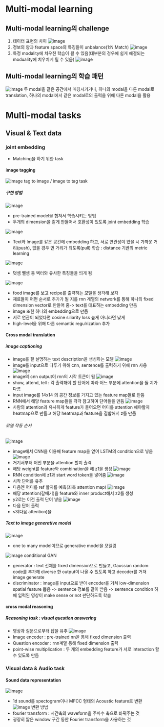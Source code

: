 # Multi-modal learning
## Multi-modal learning의 challenge
 1. 데이터 표현의 차이
![image](https://user-images.githubusercontent.com/43736669/110874519-39138880-8317-11eb-8a68-60222c94594d.png)
 2. 정보의 양과 feature space의 특징들이 unbalance(1:N Match)
![image](https://user-images.githubusercontent.com/43736669/110874580-59434780-8317-11eb-8d75-f6dbfc57ecf8.png)
 3. 특정 modality에 치우친 학습이 될 수 있음(대부분의 경우에 쉽게 해결되는 moduality에 치우치게 될 수 있음)
![image](https://user-images.githubusercontent.com/43736669/110874636-7415bc00-8317-11eb-9aaf-8302457ea27d.png)

## Multi-modal learning의 학습 패턴
![image](https://user-images.githubusercontent.com/43736669/110874829-cd7deb00-8317-11eb-821b-0083a6760e51.png)
두 modal을 같은 공간에서 매칭시키거나, 하나의 modal을 다른 modal로 translation, 하나의 modal에서 같은 modal로의 출력을 위해 다른 modal을 활용

# Multi-modal tasks
## Visual & Text data
### joint embedding
 - Matching을 하기 위한 task
#### image tagging
![image](https://user-images.githubusercontent.com/43736669/110876426-d02e0f80-831a-11eb-8618-e267ddcd369a.png)
tag to image / image to tag task

##### 구현 방법

![image](https://user-images.githubusercontent.com/43736669/110876481-e2a84900-831a-11eb-9f30-fb615620a6da.png)
 - pre-trained model을 합쳐서 학습시키는 방법
 - 두개의 dimension을 같게 만들어서 호환성이 있도록 joint embedding 학습


![image](https://user-images.githubusercontent.com/43736669/110876599-2c912f00-831b-11eb-9423-9109186d67f3.png)
 - Text와 Image를 같은 공간에 embedding 하고, 서로 연관성이 있을 시 가까운 거리(push), 없을 경우 먼 거리가 되도록(pull) 학습 : distance 기반의 metric learning

![image](https://user-images.githubusercontent.com/43736669/110876734-737f2480-831b-11eb-84c9-cc4d33f4c589.png)
 - 덧셈 뺄셈 등 벡터와 유사한 특징들을 띄게 됨

![image](https://user-images.githubusercontent.com/43736669/110876882-bb05b080-831b-11eb-88d0-8cac7417ca17.png)
 - food image를 보고 recipe를 출력하는 모델을 생각해 보자
 - 재료들이 어떤 순서로 추가가 될 지를 rnn 계열의 network를 통해 하나의 fixed dimension vector로 만들어 줌-> text를 대표하는 embedding 만듬
 - image 또한 하나의 embedding으로 만듬
 - 서로 연관이 되었다면 cosine siliarity loss 높게 아니라면 낮게
 - high-level을 위해 다른 semantic regulrization 추가

#### Cross modal translation
##### image captioning
- image를 잘 설명하는 text description을 생성하는 모델
![image](https://user-images.githubusercontent.com/43736669/110877119-3bc4ac80-831c-11eb-80ea-41c624c3a372.png)
- image를 input으로 다루기 위해 cnn, sentence를 출력하기 위해 rnn 사용
![image](https://user-images.githubusercontent.com/43736669/110877187-5dbe2f00-831c-11eb-82ec-eb3aab52f397.png)
- image의 cnn output이 rnn의 시작 토큰이 됨
![image](https://user-images.githubusercontent.com/43736669/110877354-9fe77080-831c-11eb-8186-f8dbbb7df8c1.png)
- show, attend, tell : 각 출력해야 할 단어에 따라 어느 부분에 attention을 둘 지가 다름
- input image를 14x14 의 공간 정보를 가지고 있는 feature map들로 만듬
- RNN에서 해당 feature map들을 각각 참고하여 단어들을 만듬
![image](https://user-images.githubusercontent.com/43736669/110877629-053b6180-831d-11eb-857d-8fd439c0b494.png)
- 사람의 attention과 유사하게 feature가 들어오면 어디를 attention 해야할지 heatmap으로 만들고 해당 heatmap과 feature을 결합해서 z를 만듬

###### 모델 작동 순서
![image](https://user-images.githubusercontent.com/43736669/110877778-4cc1ed80-831d-11eb-9195-603d2f68d2a9.png)
 - image에서 CNN을 이용해 feature map을 얻어 LSTM의 condition으로 넣음
![image](https://user-images.githubusercontent.com/43736669/110877821-67946200-831d-11eb-9598-dbc9a1205740.png)
 - 거기서부터 어떤 부분을 attention 할지 출력
 - 해당 weight를 feature와 combination을 해 z1을 생성
![image](https://user-images.githubusercontent.com/43736669/110877972-af1aee00-831d-11eb-822d-e9855f1ffb2a.png)
 - RNN condition에 z1과 start word token을 넣어줌
![image](https://user-images.githubusercontent.com/43736669/110878032-d2de3400-831d-11eb-869d-1bafde6c57a4.png)
 - 시작 단어를 유추
 - 다음엔 어디를 ref 할지를 예측(좌측 attention map)
![image](https://user-images.githubusercontent.com/43736669/110878147-fdc88800-831d-11eb-897e-2564c8ab6feb.png)
 - 해당 attention(갈매기)을 feature와 inner product해서 z2를 생성
 - y2로는 이전 출력 단어 넣음
![image](https://user-images.githubusercontent.com/43736669/110878211-1c2e8380-831e-11eb-83fa-10b9e2da0b8b.png)
 - 다음 단어 출력
 - s3(다음 attention)을 

##### Text to image generative model
 ![image](https://user-images.githubusercontent.com/43736669/110878283-4da74f00-831e-11eb-9e9f-7e3e8541bf39.png)
 - one to many model이므로 generative model을 모델링
 
 ![image](https://user-images.githubusercontent.com/43736669/110878329-5e57c500-831e-11eb-8085-cd38ad63619b.png)
 conditional GAN
 - generator : text 전체를 fixed dimension으로 만들고, Gaussian random code를 추가해 diverse 한 output이 나올 수 있도록 하고 decoder를 거쳐 image generate
 - discriminator : image를 input으로 받아 encoder를 거쳐 low-dimension spatial feature 뽑음 -> sentence 정보를 같이 받음 -> sentence condition 하에 입력된 영상이 make sense or not 판단하도록 학습

#### cross modal reasoning
##### Reasoning task : visual question answering
 - 영상과 질문으로부터 답을 유추
![image](https://user-images.githubusercontent.com/43736669/110878649-edfd7380-831e-11eb-94c5-45f3905ec0e7.png)
 - Image encoder : pre-trained nn을 통해 fixed dimension 출력
 - Question encoder : rnn계열 통해 fixed dimension 출력
 - point-wise multiplication : 두 개의 embedding feature가 서로 interaction 할 수 있도록 만듬

### Visual data & Audio task
#### Sound data representation
![image](https://user-images.githubusercontent.com/43736669/110879114-c22ebd80-831f-11eb-934f-798b99356283.png)
 - 1d sound를 spectogram이나 MFCC 형태의 Acoustic feature로 변환 
![image](https://user-images.githubusercontent.com/43736669/110879230-ebe7e480-831f-11eb-97c6-72ae243d7c5d.png)
 변환 방법
 - fourier transform : 시간축의 waveform을 주파수 축으로 바꿔주는 것
 - 굉장히 짧은 window 구간 동안 Fourier transform을 사용하는 것
